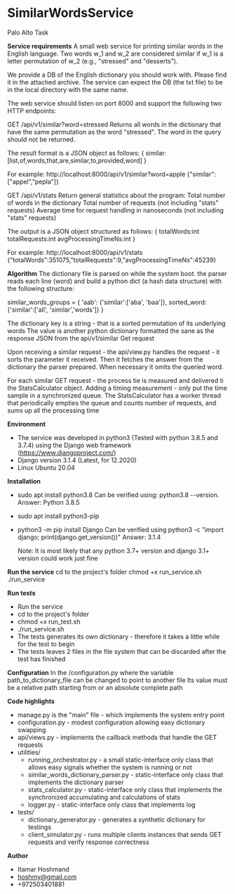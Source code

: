 # SimilarWordsService
Palo Alto Task
 
 **Service requirements**
 A small web service for printing similar words in the English language.
Two words w_1 and w_2 are considered similar if w_1 is a letter permutation of w_2 (e.g., "stressed" and "desserts").

We provide a DB of the English dictionary you should work with. Please find it in the attached archive. The service can expect the DB (the txt file) to be in the local directory with the same name.

The web service should listen on port 8000 and support the following two HTTP endpoints:

GET /api/v1/similar?word=stressed
Returns all words in the dictionary that have the same permutation as the word "stressed". The word in the query should not be returned.

The result format is a JSON object as follows:
{
    similar:[list,of,words,that,are,similar,to,provided,word]
}

For example:
http://localhost:8000/api/v1/similar?word=apple
{"similar":["appel","pepla"]}

GET /api/v1/stats
Return general statistics about the program:
Total number of words in the dictionary
Total number of requests (not including "stats" requests)
Average time for request handling in nanoseconds (not including "stats" requests)

The output is a JSON object structured as follows:
{
    totalWords:int
    totalRequests:int
    avgProcessingTimeNs:int
}

For example:
http://localhost:8000/api/v1/stats
{"totalWords":351075,"totalRequests":9,"avgProcessingTimeNs":45239}

 
 **Algorithm**
 The dictionary file is parsed on while the system boot.
 the parser reads each line (word) and build a python dict (a hash data structure) with the following structure:
 
 similar_words_groups = {
    'aab': {'similar':['aba', 'baa']},
    sorted_word: {'similar':['all', 'similar','words']}
 }
 
 The dictionary key is a string - that is a sorted permutation of its underlying words
 The value is another python dictionary formatted the sane as the response JSON from the api/v1/similar Get request
 
 Upon receiving a similar request - the api/view.py handles the request - it sorts the parameter it received.
 Then it fetches the answer from the dictionary the parser prepared. When necessary it omits the queried word.
 
 For each similar GET request - the process tie is measured and delivered ti the StatsCalculator object.
   Adding a timing measurement - only put the time sample in a synchronized queue.
   The StatsCalculator has a worker thread that periodically empties the queue and counts number of requests, and sums up all the processing time    
 
 **Environment**
  - The service was developed in python3 (Tested with python 3.8.5 and 3.7.4) using the Django web framework (https://www.djangoproject.com/)
  - Django version 3.1.4 (Latest, for 12.2020)
  - Linux Ubuntu 20.04

**Installation**
  - sudo apt install python3.8
    Can be verified using: python3.8 --version. Answer: Python 3.8.5
  - sudo apt install python3-pip
  - python3 -m pip install Django
    Can be verified using python3 -c "import django; print(django.get_version())"
    Answer: 3.1.4
    
    Note: It is most likely that any python 3.7+ version and django 3.1+ version could work just fine
 
**Run the service**
cd to the project's folder
chmod +x run_service.sh
./run_service

**Run tests**
  - Run the service
  - cd to the project's folder
  - chmod +x run_test.sh
  - ./run_service.sh
  - The tests generates its own dictionary - therefore it takes a little while for the test to begin
  - The tests leaves 2 files in the file system that can be discarded after the test has finished
  
**Configuration**
In the <project folder>/configuration.py where the variable path_to_dictionary_file can be changed to point to another file
Its value must be a relative path starting from <project folder> or an absolute complete path

**Code highlights**
  - manage.py is the "main" file - which implements the system entry point
  - configuration.py - modest configuration allowing easy dictionary swapping
  - api/views.py - implements the callback methods that handle the GET requests
  - utilities/
    * running_orchestrator.py - a small static-interface only class that allows easy signals whether the system is running or not
    * similar_words_dictionary_parser.py - static-interface only class that implements the dictionary parser
    * stats_calculator.py - static-interface only class that implements the synchronized accumulating and calculations of stats
    * logger.py - static-interface only class that implements log
  - tests/
    * dictionary_generator.py - generates a synthetic dictionary for testings
    * client_simulator.py - runs multiple clients instances that sends GET requests and verify response correctness

**Author**
  - Itamar Hoshmand
  - hoshmy@gmail.com
  - +972503401881